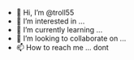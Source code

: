 - 👋 Hi, I’m @troll55
- 👀 I’m interested in ...
- 🌱 I’m currently learning ...
- 💞️ I’m looking to collaborate on ...
- 📫 How to reach me ... dont

<!---
troll55/troll55 is a ✨ special ✨ repository because its `README.md` (this file) appears on your GitHub profile.
You can click the Preview link to take a look at your changes.
--->
